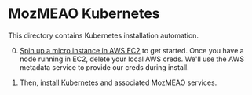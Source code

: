 # MozMEAO Kubernetes


This directory contains Kubernetes installation automation.

0. [Spin up a micro instance in AWS EC2](https://github.com/mozmar/infra/tree/master/k8s/dev_node) to get started. Once you have a node running in EC2, delete your local AWS creds. We'll use the AWS metadata service to provide our creds during install.

0. Then, [install Kubernetes](https://github.com/mozmar/infra/tree/master/k8s/install) and associated MozMEAO services. 
